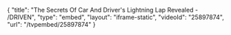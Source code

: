 {
    "title": "The Secrets Of Car And Driver's Lightning Lap Revealed - \/DRIVEN",
    "type": "embed",
    "layout": "iframe-static",
    "videoId": "25897874",
    "url": "\/tvpembed\/25897874"
}